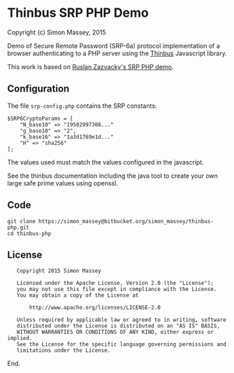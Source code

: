 # Thinbus SRP PHP Demo

Copyright (c) Simon Massey, 2015

Demo of Secure Remote Password (SRP-6a) protocol implementation of a browser authenticating to a PHP server using the [Thinbus](https://bitbucket.org/simon_massey/thinbus-srp-js) Javascript library. 

This work is based on [Ruslan Zazvacky's SRP PHP demo](https://github.com/RuslanZavacky/srp-6a-demo). 

## Configuration

The file `srp-config.php` contains the SRP constants: 

```
$SRP6CryptoParams = [
    "N_base10" => "19502997308..."
    "g_base10" => "2",
    "k_base16" => "1a3d1769e1d..."
    "H" => "sha256"
];
```

The values used must match the values configured in the javascript.  

See the thinbus documentation including the java tool to create your own large safe prime values using openssl. 

## Code

```
git clone https://simon_massey@bitbucket.org/simon_massey/thinbus-php.git
cd thinbus-php
```

## License

```
   Copyright 2015 Simon Massey

   Licensed under the Apache License, Version 2.0 (the "License");
   you may not use this file except in compliance with the License.
   You may obtain a copy of the License at

       http://www.apache.org/licenses/LICENSE-2.0

   Unless required by applicable law or agreed to in writing, software
   distributed under the License is distributed on an "AS IS" BASIS,
   WITHOUT WARRANTIES OR CONDITIONS OF ANY KIND, either express or implied.
   See the License for the specific language governing permissions and
   limitations under the License.
```
   
End.